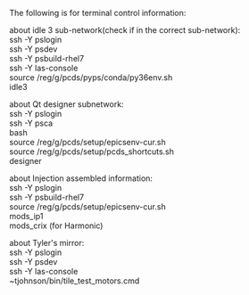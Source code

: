 The following is for terminal control information:

about idle 3 sub-network(check if in the correct sub-network):\
    ssh -Y pslogin\
    ssh -Y psdev\
    ssh -Y psbuild-rhel7\
    ssh -Y las-console\
    source /reg/g/pcds/pyps/conda/py36env.sh\
    idle3
    
about Qt designer subnetwork:\
    ssh -Y pslogin\
    ssh -Y psca\
    bash\
    source /reg/g/pcds/setup/epicsenv-cur.sh\
    source /reg/g/pcds/setup/pcds_shortcuts.sh\
    designer
    
about Injection assembled information:\
    ssh -Y pslogin\
    ssh -Y psbuild-rhel7\
    source /reg/g/pcds/setup/epicsenv-cur.sh\
    mods_ip1\
    mods_crix (for  Harmonic)
    
about Tyler's mirror:\
    ssh -Y pslogin\
    ssh -Y psdev\
    ssh -Y las-console\
    ~tjohnson/bin/tile_test_motors.cmd

